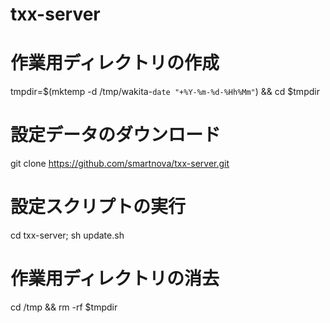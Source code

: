 # txx-server

# 作業用ディレクトリの作成
tmpdir=$(mktemp -d /tmp/wakita-`date "+%Y-%m-%d-%Hh%Mm"`) && cd $tmpdir                                           

# 設定データのダウンロード
git clone https://github.com/smartnova/txx-server.git

# 設定スクリプトの実行
cd txx-server; sh update.sh

# 作業用ディレクトリの消去
cd /tmp && rm -rf $tmpdir
